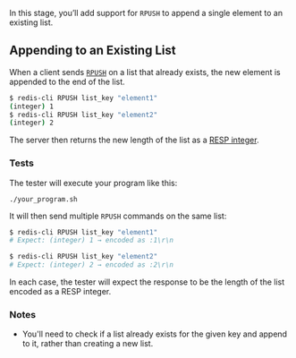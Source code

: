 In this stage, you’ll add support for `RPUSH` to append a single element to an existing list.

## Appending to an Existing List

When a client sends [`RPUSH`](https://redis.io/docs/latest/commands/rpush/) on a list that already exists, the new element is appended to the end of the list. 
```bash
$ redis-cli RPUSH list_key "element1"
(integer) 1
$ redis-cli RPUSH list_key "element2"
(integer) 2
```
The server then returns the new length of the list as a [RESP integer](https://redis.io/docs/latest/develop/reference/protocol-spec/#integers).

### Tests

The tester will execute your program like this:

```
./your_program.sh
```

It will then send multiple `RPUSH` commands on the same list:

```bash
$ redis-cli RPUSH list_key "element1"
# Expect: (integer) 1 → encoded as :1\r\n

$ redis-cli RPUSH list_key "element2"
# Expect: (integer) 2 → encoded as :2\r\n
```

In each case, the tester will expect the response to be the length of the list encoded as a RESP integer. 

### Notes
- You'll need to check if a list already exists for the given key and append to it, rather than creating a new list.
